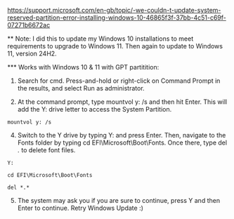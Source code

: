 https://support.microsoft.com/en-gb/topic/-we-couldn-t-update-system-reserved-partition-error-installing-windows-10-46865f3f-37bb-4c51-c69f-07271b6672ac

** Note: I did this to update my Windows 10 installations to meet requirements to upgrade to Windows 11. Then again to update to Windows 11, version 24H2.

*** Works with Windows 10 & 11 with GPT partitition:

1.  Search for cmd. Press-and-hold or right-click on Command Prompt in the results, and select Run as administrator.

2.  At the command prompt, type mountvol y: /s and then hit Enter. This will add the Y: drive letter to access the System Partition.
```
mountvol y: /s
```
4.  Switch to the Y drive by typing Y: and press Enter. Then, navigate to the Fonts folder by typing cd EFI\Microsoft\Boot\Fonts. Once there, type del *.* to delete font files. 
```
Y:
```
```
cd EFI\Microsoft\Boot\Fonts
```
```
del *.*
```
5.  The system may ask you if you are sure to continue, press Y and then Enter to continue. Retry Windows Update :)
